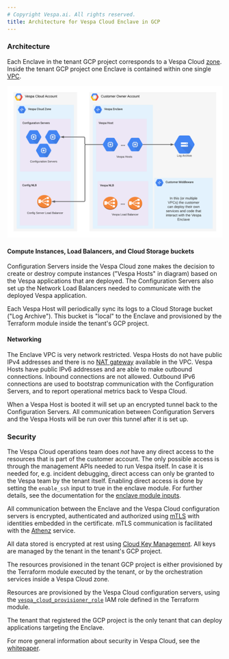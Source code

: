 ```yaml
---
# Copyright Vespa.ai. All rights reserved.
title: Architecture for Vespa Cloud Enclave in GCP
---
```


### Architecture

Each Enclave in the tenant GCP project corresponds to a Vespa Cloud
[zone](https://cloud.vespa.ai/en/reference/zones.html). Inside the tenant GCP project one Enclave is
contained within one single [VPC](https://cloud.google.com/vpc/).

![Enclave architecture](/assets/img/vespa-cloud-enclave-gcp.png)

#### Compute Instances, Load Balancers, and Cloud Storage buckets

Configuration Servers inside the Vespa Cloud zone makes the decision to create
or destroy compute instances ("Vespa Hosts" in diagram) based on the Vespa
applications that are deployed. The Configuration Servers also set up the
Network Load Balancers needed to communicate with the deployed Vespa
application.

Each Vespa Host will periodically sync its logs to a Cloud Storage bucket ("Log
Archive"). This bucket is "local" to the Enclave and provisioned by the
Terraform module inside the tenant's GCP project.

#### Networking

The Enclave VPC is very network restricted. Vespa Hosts do not have public IPv4
addresses and there is no
[NAT gateway](https://cloud.google.com/nat/docs/overview) available in the VPC.
Vespa Hosts have public IPv6 addresses and are able to make outbound
connections. Inbound connections are not allowed. Outbound IPv6 connections are
used to bootstrap communication with the Configuration Servers, and to report
operational metrics back to Vespa Cloud.

When a Vespa Host is booted it will set up an encrypted tunnel back to the
Configuration Servers. All communication between Configuration Servers and the
Vespa Hosts will be run over this tunnel after it is set up.

### Security

The Vespa Cloud operations team does _not_ have any direct access to the
resources that is part of the customer account. The only possible access is
through the management APIs needed to run Vespa itself. In case it is needed
for, e.g. incident debugging, direct access can only be granted to the Vespa
team by the tenant itself. Enabling direct access is done by setting the
`enable_ssh` input to true in the enclave module. For further details, see the
documentation for the
[enclave module inputs](https://registry.terraform.io/modules/vespa-cloud/enclave/google/latest/?tab=inputs).

All communication between the Enclave and the Vespa Cloud configuration servers
is encrypted, authenticated and authorized using
[mTLS](https://en.wikipedia.org/wiki/Mutual_authentication#mTLS) with identities
embedded in the certificate. mTLS communication is facilitated with the
[Athenz](https://www.athenz.io/) service.

All data stored is encrypted at rest using
[Cloud Key Management](https://cloud.google.com/security-key-management). All
keys are managed by the tenant in the tenant's GCP project.

The resources provisioned in the tenant GCP project is either provisioned by the
Terraform module executed by the tenant, or by the orchestration services inside
a Vespa Cloud zone.

Resources are provisioned by the Vespa Cloud configuration servers, using the
[`vespa_cloud_provisioner_role`](https://github.com/vespa-cloud/terraform-google-enclave/blob/main/main.tf)
IAM role defined in the Terraform module.

The tenant that registered the GCP project is the only tenant that can deploy
applications targeting the Enclave.

For more general information about security in Vespa Cloud, see the
[whitepaper](https://cloud.vespa.ai/en/security/whitepaper).
